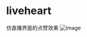 # liveheart
仿直播界面的点赞效果
![image](http://github.com/bowen919446264/liveheart/raw/master/device-2017-04-21-154431.png)
